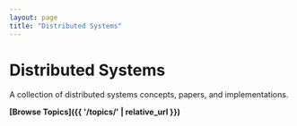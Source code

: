 ```yaml
---
layout: page
title: "Distributed Systems"
---
```


# Distributed Systems

A collection of distributed systems concepts, papers, and implementations.

**[Browse Topics]({{ '/topics/' | relative_url }})**